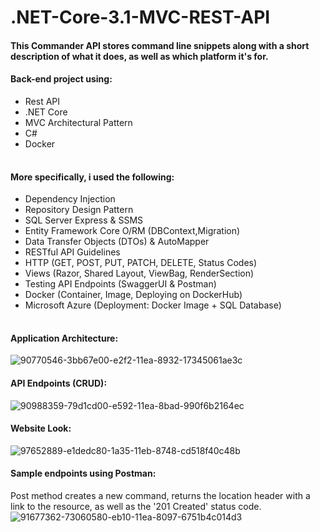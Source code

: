 # .NET-Core-3.1-MVC-REST-API

#### This Commander API stores command line snippets along with a short description of what it does, as well as which platform it's for.


#### Back-end project using:
<table>
  <tbody>
       <ul>
         <li>Rest API</li>
         <li>.NET Core</li>
         <li>MVC Architectural Pattern</li>
         <li>C#</li>
         <li>Docker</li>
       </ul>
  </tbody>
</table>

#### More specifically, i used the following:
<table>
  <tbody>
       <ul>
         <li>Dependency Injection</li>
         <li>Repository Design Pattern</li>
         <li>SQL Server Express & SSMS</li>
         <li>Entity Framework Core O/RM (DBContext,Migration)</li>
         <li>Data Transfer Objects (DTOs) & AutoMapper</li>
         <li>RESTful API Guidelines</li>
         <li>HTTP (GET, POST, PUT, PATCH, DELETE, Status Codes)</li>
         <li>Views (Razor, Shared Layout, ViewBag, RenderSection)</li>
         <li>Testing API Endpoints (SwaggerUI & Postman)</li>
         <li>Docker (Container, Image, Deploying on DockerHub)</li>
         <li>Microsoft Azure (Deployment: Docker Image + SQL Database)</li>
       </ul>
  </tbody>
</table>


#### Application Architecture:
![90770546-3bb67e00-e2f2-11ea-8932-17345061ae3c](https://user-images.githubusercontent.com/60182775/128473782-a78e5eb9-c411-4ed5-b7ec-72b612c383e0.png)

#### API Endpoints (CRUD):
![90988359-79d1cd00-e592-11ea-8bad-990f6b2164ec](https://user-images.githubusercontent.com/60182775/128474307-6367d95b-b3ce-4586-92c4-4b19a7bf1ce4.png)

#### Website Look:
![97652889-e1dedc80-1a35-11eb-8748-cd518f40c48b](https://user-images.githubusercontent.com/60182775/128475152-b349d881-7dbf-4e4b-aae0-fcbcb8061e59.png)

#### Sample endpoints using Postman:
Post method creates a new command, returns the location header with a link to the resource, as well as the '201 Created' status code.
![91677362-73060580-eb10-11ea-8097-6751b4c014d3](https://user-images.githubusercontent.com/60182775/128475475-bf296b82-39ce-42a1-9075-44ac2231ac8b.png)
#### 

